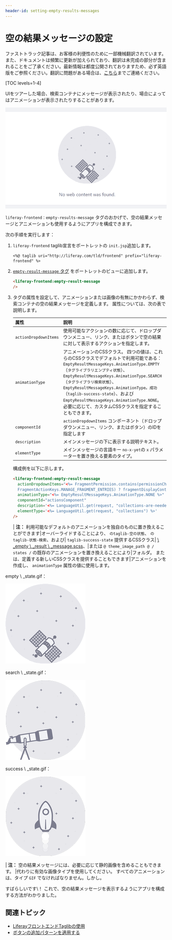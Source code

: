 ```yaml
---
header-id: setting-empty-results-messages
---
```


# 空の結果メッセージの設定

<p class="alert alert-info"><span class="wysiwyg-color-blue120">ファストトラック記事は、お客様の利便性のために一部機械翻訳されています。また、ドキュメントは頻繁に更新が加えられており、翻訳は未完成の部分が含まれることをご了承ください。最新情報は都度公開されておりますため、必ず英語版をご参照ください。翻訳に問題がある場合は、<a href="mailto:support-content-jp@liferay.com">こちら</a>までご連絡ください。</span></p>

[TOC levels=1-4]

UIをツアーした場合、検索コンテナにメッセージが表示されたり、場合によってはアニメーションが表示されたりすることがあります。

![図1：これは、Webコンテンツポートレットの空の結果アニメーションからの静止フレームです。](../../../images/no-web-content-found.png)

`liferay-frontend：empty-results-message` タグのおかげで、空の結果メッセージとアニメーションも使用するようにアプリを構成できます。

次の手順を実行します：

1.  `liferay-frontend` taglib宣言をポートレットの `init.jsp`追加します。

    ``` markup
    <%@ taglib uri="http://liferay.com/tld/frontend" prefix="liferay-frontend" %>
    ```

2.  [`empty-result-message` タグ](@app-ref@/frontend-taglib/latest/taglibdocs/liferay-frontend/empty-result-message.html) をポートレットのビューに追加します。

    ``` html
    <liferay-frontend:empty-result-message
    />
    ```

3.  タグの属性を設定して、アニメーションまたは画像の有無にかかわらず、検索コンテナの空の結果メッセージを定義します。 属性については、次の表で説明します。

    | 属性                    | 説明                                                                                                                                                                                                                                                                                                                                 |
    | --------------------- | ---------------------------------------------------------------------------------------------------------------------------------------------------------------------------------------------------------------------------------------------------------------------------------------------------------------------------------- |
    | `actionDropdownItems` | 使用可能なアクションの数に応じて、ドロップダウンメニュー、リンク、またはボタンで空の結果に対して表示するアクションを指定します。                                                                                                                                                                                                                                                                   |
    | `animationType`       | アニメーションのCSSクラス。 四つの値は、これらのCSSクラスでデフォルトで利用可能である： `EmptyResultMessageKeys.AnimationType.EMPTY` （`タグライブラリエンプティ状態`）、 `EmptyResultMessageKeys.AnimationType.SEARCH` （`タグライブラリ検索状態`）、 `EmptyResultMessageKeys.AnimationType。成功` （`taglib-success-state`）、および `EmptyResultMessageKeys.AnimationType.NONE`。 必要に応じて、カスタムCSSクラスを指定することもできます。 |
    | `componentId`         | `actionDropdownItems` コンポーネント（ドロップダウンメニュー、リンク、またはボタン）のIDを指定します                                                                                                                                                                                                                                                                     |
    | `description`         | メインメッセージの下に表示する説明テキスト。                                                                                                                                                                                                                                                                                                             |
    | `elementType`         | メインメッセージの言語キー `no-x-yet`の `x` パラメーターを置き換える要素のタイプ。                                                                                                                                                                                                                                                                                  |


    構成例を以下に示します。

    ``` html
    <liferay-frontend:empty-result-message
      actionDropdownItems="<%= FragmentPermission.contains(permissionChecker, scopeGroupId, 
      FragmentActionKeys.MANAGE_FRAGMENT_ENTRIES) ? fragmentDisplayContext.getActionDropdownItems() : null %>"
      animationType="<%= EmptyResultMessageKeys.AnimationType.NONE %>"
      componentId="actionsComponent"
      description='<%= LanguageUtil.get(request, "collections-are-needed-to-create-fragments") %>'
      elementType='<%= LanguageUtil.get(request, "collections") %>'
    />
    ```

    | **注：** 利用可能なデフォルトのアニメーションを独自のものに置き換えることができます|オーバーライドすることにより、 `のtaglib-空の状態`、 `のtaglib-状態-検索`、および| `taglib-success-state` 提供するCSSクラス| [\ _empty \ _result \ _message.scss](https://github.com/liferay/liferay-portal/blob/7.1.x/modules/apps/frontend-css/frontend-css-web/src/main/resources/META-INF/resources/taglib/_empty_result_message.scss)、|または `@ theme_image_path @ / states /` の既存のアニメーションを置き換えることにより|フォルダ。 または、定義する新しいCSSクラスを提供することもできます|アニメーションを作成し、 `animationType` 属性の値に使用します。

empty \ _state.gif：

![図2：空の状態のアニメーションを使用して、検索するエントリがないことを示します。](../../../images/empty_state.gif)

search \ _state.gif：

![図3：検索状態アニメーションを使用して、検索結果が見つからなかったことを示します。](../../../images/search_state.gif)

success \ _state.gif：

![図4：成功状態のアニメーションを使用して、検索結果が見つかったことを示します。](../../../images/success_state.gif)

| **注：** 空の結果メッセージには、必要に応じて静的画像を含めることもできます。 |代わりに有効な画像タイプを使用してください。 すべてのアニメーションは、タイプ `GIF` でなければなりません。しかし。

すばらしいです\！ これで、空の結果メッセージを表示するようにアプリを構成する方法がわかりました。

## 関連トピック

  - [LiferayフロントエンドTaglibの使用](/docs/7-1/tutorials/-/knowledge_base/t/using-liferay-frontend-taglibs-in-your-portlet)
  - [ボタンの追加パターンを適用する](/docs/7-1/tutorials/-/knowledge_base/t/applying-the-add-button-pattern)
